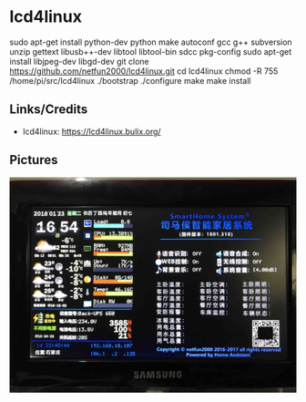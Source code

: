 lcd4linux
===========
sudo apt-get install python-dev python make autoconf gcc g++ subversion unzip gettext libusb++-dev libtool libtool-bin sdcc pkg-config
sudo apt-get install libjpeg-dev libgd-dev
git clone https://github.com/netfun2000/lcd4linux.git
cd lcd4linux
chmod -R 755 /home/pi/src/lcd4linux
./bootstrap
./configure
make
make install

Links/Credits
-------------
- lcd4linux: https://lcd4linux.bulix.org/

Pictures
--------
![Sample SAMSUNG SPF-107H display](https://github.com/netfun2000/lcd4linux/blob/trunk/demo18.jpg "Sample SAMSUNG SPF-107H display")
